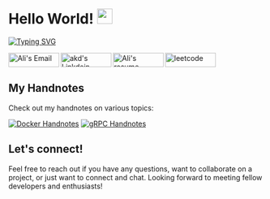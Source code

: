 # Hello World! <img src="https://raw.githubusercontent.com/MartinHeinz/MartinHeinz/master/wave.gif" width="30px">
[![Typing SVG](https://readme-typing-svg.herokuapp.com?font=Fira+Code&size=21&duration=6000&pause=200&color=35B7F1&width=550&height=45&lines=I'm+Ali+Assar+a+Happy+Golang+Developer)](https://git.io/typing-svg)

<a href="mailto:assar.ali@proton.me">
  <img align="left" alt="Ali's Email" width="100px" height="28px" src="https://img.shields.io/badge/E M A I L-c20a0a?style=for-the-badge&logo=email&logoColor=white" />
</a>

<a href="https://www.linkedin.com/in/a-assar/" style="display:inline">
  <img align="left" alt="akd's Linkdein" width="100px" height="28px" src="https://img.shields.io/badge/Linkedin-0A66C2?style=for-the-badge&logo=Linkedin&logoColor=white" />
</a>

<a href="https://flowcv.com/resume/9np15evsdu">
  <img  align="left" alt="Ali's resume" width="100px" height="28px" src="https://img.shields.io/badge/Resume-c25a0a?style=for-the-badge&logo=email&logoColor=white" />
</a>

<a href="https://leetcode.com/ali-assar/">
  <img alt="leetcode" width="100px" height="28px" src="https://img.shields.io/badge/-LeetCode-FFA116?style=for-the-badge&logo=LeetCode&logoColor=black" />
</a>

## My Handnotes

Check out my handnotes on various topics:

<a href="https://github.com/Ali-Assar/docker-handnotes" target="_blank"><img src="https://img.shields.io/badge/Docker-Handnotes-blue" alt="Docker Handnotes"></a>&nbsp;<a href="https://github.com/Ali-Assar/grpc-handnotes" target="_blank"><img src="https://img.shields.io/badge/gRPC-Handnotes-green" alt="gRPC Handnotes"></a>

## Let's connect!

Feel free to reach out if you have any questions, want to collaborate on a project, or just want to connect and chat. Looking forward to meeting fellow developers and enthusiasts!

<!---
Ali-Assar/Ali-Assar is a ✨ special ✨ repository because its `README.md` (this file) appears on your GitHub profile.
You can click the Preview link to take a look at your changes.
--->
